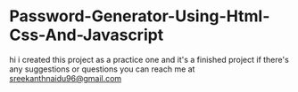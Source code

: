 # Password-Generator-Using-Html-Css-And-Javascript

hi i created this project as a practice one and it's a finished project
if there's any suggestions or questions you can reach me at sreekanthnaidu96@gmail.com
